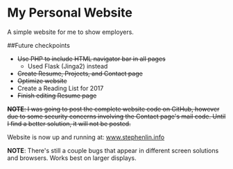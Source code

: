 # My Personal Website
A simple website for me to show employers.

##Future checkpoints
* ~~Use PHP to include HTML navigator bar in all pages~~ 
  * Used Flask (Jinga2) instead
* ~~Create Resume, Projects, and Contact page~~
* ~~Optimize website~~ 
* Create a Reading List for 2017
* ~~Finish editing Resume page~~

~~**NOTE**: I was going to post the complete website code on GitHub, however due to some security concerns involving the Contact page's mail code. Until I find a better solution, it will not be posted.~~

Website is now up and running at: www.stephenlin.info

**NOTE**: There's still a couple bugs that appear in different screen solutions and browsers. Works best on larger displays.
